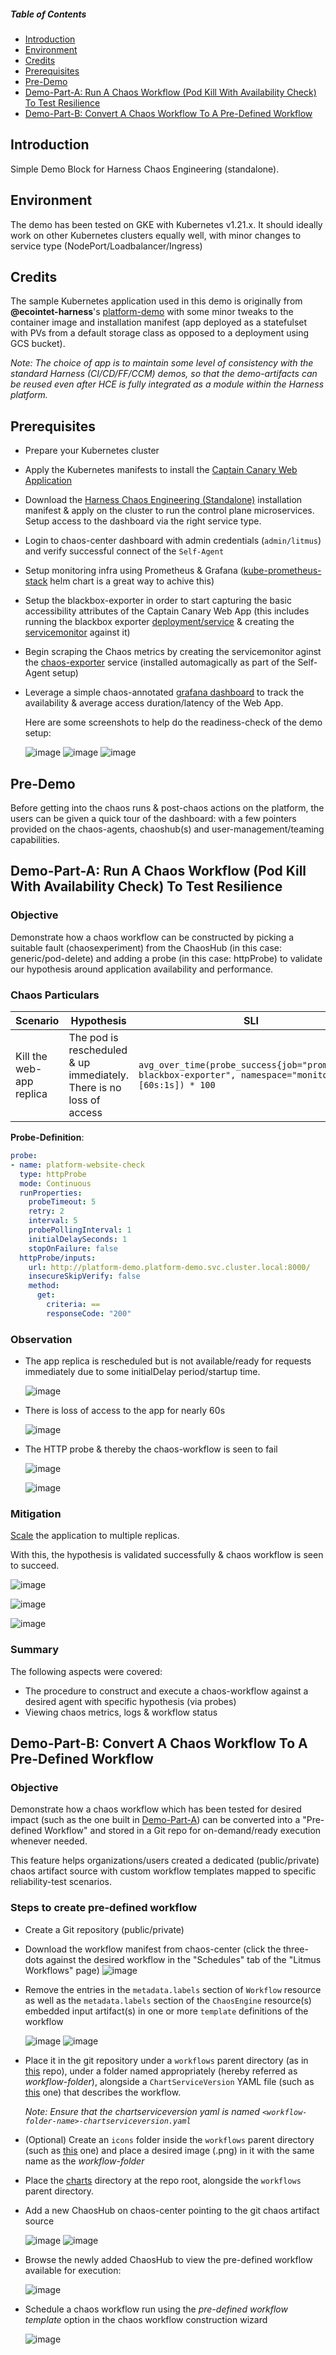 ##### Table of Contents
- [Introduction](#introduction)
- [Environment](#environment)
- [Credits](#credits)
- [Prerequisites](#prerequisites)
- [Pre-Demo](#pre-demo)
- [Demo-Part-A: Run A Chaos Workflow (Pod Kill With Availability Check) To Test Resilience](#demo-part-a-run-a-chaos-workflow-pod-kill-with-availability-check-to-test-resilience)
- [Demo-Part-B: Convert A Chaos Workflow To A Pre-Defined Workflow](#demo-part-b-convert-a-chaos-workflow-to-a-pre-defined-workflow)


## Introduction
Simple Demo Block for Harness Chaos Engineering (standalone). 

## Environment
The demo has been tested on GKE with Kubernetes v1.21.x. It should ideally work on other Kubernetes clusters equally well, 
with minor changes to service type (NodePort/Loadbalancer/Ingress)

## Credits
The sample Kubernetes application used in this demo is originally from **@ecointet-harness**'s [platform-demo](https://github.com/wings-software/platform-demo2) with some minor tweaks to the container image and installation manifest (app deployed as a statefulset with PVs from a default storage class as opposed to a deployment using GCS bucket). 

*Note: The choice of app is to maintain some level of consistency with the standard Harness (CI/CD/FF/CCM) demos, so that the demo-artifacts can be reused even after HCE is fully integrated as a module within the Harness platform.*

## Prerequisites 
- Prepare your Kubernetes cluster
- Apply the Kubernetes manifests to install the [Captain Canary Web Application](https://github.com/chaosnative/harness-chaos-demo/tree/main/k8s/web-app)
- Download the  [Harness Chaos Engineering (Standalone)](http://hce.chaosnative.com/manifests/ci/hce-cluster-scope.yaml) installation manifest & apply on the 
  cluster to run the control plane microservices. Setup access to the dashboard via the right service type. 
- Login to chaos-center dashboard with admin credentials (`admin/litmus`) and verify successful connect of the `Self-Agent`
- Setup monitoring infra using Prometheus & Grafana ([kube-prometheus-stack](https://github.com/prometheus-community/helm-charts/tree/main/charts/kube-prometheus-stack) 
  helm chart is a great way to achive this)
- Setup the blackbox-exporter in order to start capturing the basic accessibility attributes of the Captain Canary Web App (this includes running the blackbox 
  exporter [deployment/service](https://github.com/chaosnative/harness-chaos-demo/blob/main/k8s/monitoring/blackbox-exporter.yaml) & creating the [servicemonitor](https://github.com/chaosnative/harness-chaos-demo/blob/main/k8s/monitoring/servicemonitor-blackbox-exporter.yaml) against it)
- Begin scraping the Chaos metrics by creating the servicemonitor aginst the [chaos-exporter](https://github.com/chaosnative/harness-chaos-demo/blob/main/k8s/monitoring/servicemonitor-chaos-exporter.yaml) service (installed automagically as part of the Self-Agent setup)
- Leverage a simple chaos-annotated [grafana dashboard](https://github.com/chaosnative/harness-chaos-demo/blob/main/monitoring/grafana/platform-demo-dashboard.json) 
  to track the availability & average access duration/latency of the Web App.
  
  Here are some screenshots to help do the readiness-check of the demo setup: 
  
  ![image](https://user-images.githubusercontent.com/21166217/164219892-3480572f-2a14-4eaf-91e9-bb9f9aab26a8.png)
  ![image](https://user-images.githubusercontent.com/21166217/164220267-17160244-d633-4ae5-af7a-699cc388e7e0.png)
  ![image](https://user-images.githubusercontent.com/21166217/164220170-c94b9956-a225-44b7-ae45-2711fb773475.png)
  
## Pre-Demo

Before getting into the chaos runs & post-chaos actions on the platform, the users can be given a quick tour of the dashboard: with a few pointers
provided on the chaos-agents, chaoshub(s) and user-management/teaming capabilities. 

## Demo-Part-A: Run A Chaos Workflow (Pod Kill With Availability Check) To Test Resilience

### Objective

Demonstrate how a chaos workflow can be constructed by picking a suitable fault (chaosexperiment) from the ChaosHub (in this case: generic/pod-delete) 
and adding a probe (in this case: httpProbe) to validate our hypothesis around application availability and performance. 

### Chaos Particulars

Scenario|Hypothesis|SLI |SLO|
--------|----------|----|---|
Kill the web-app replica| The pod is rescheduled & up immediately. There is no loss of access| `avg_over_time(probe_success{job="prometheus-blackbox-exporter", namespace="monitoring"}[60s:1s]) * 100`| > 99.95%

**Probe-Definition**: 

```yaml
probe:
- name: platform-website-check
  type: httpProbe
  mode: Continuous
  runProperties:
    probeTimeout: 5
    retry: 2
    interval: 5
    probePollingInterval: 1
    initialDelaySeconds: 1
    stopOnFailure: false
  httpProbe/inputs:
    url: http://platform-demo.platform-demo.svc.cluster.local:8000/
    insecureSkipVerify: false
    method:
      get:
        criteria: ==
        responseCode: "200"
```

### Observation

- The app replica is rescheduled but is not available/ready for requests immediately due to some initialDelay period/startup time. 

  ![image](https://user-images.githubusercontent.com/21166217/164224265-571192c4-704d-4a37-badd-bb8962fd2305.png)

- There is loss of access to the app for nearly 60s 

  ![image](https://user-images.githubusercontent.com/21166217/164224992-64e54f51-44ed-4294-80b9-74d3e61e3c5c.png)

- The HTTP probe & thereby the chaos-workflow is seen to fail 

  ![image](https://user-images.githubusercontent.com/21166217/164225249-96b98fdc-b804-4bd9-add4-3ea8d0a2ed33.png)

  ![image](https://user-images.githubusercontent.com/21166217/164225109-1c4aea00-c8c6-4ed5-8d0a-be88f0478f4c.png)

### Mitigation

[Scale](https://github.com/chaosnative/harness-chaos-demo/blob/main/scripts/scale-webapp) the application to multiple replicas.

With this, the hypothesis is validated successfully & chaos workflow is seen to succeed.

![image](https://user-images.githubusercontent.com/21166217/164227634-36e9be84-fc89-435d-b0d5-87f74fae3187.png)

![image](https://user-images.githubusercontent.com/21166217/164227451-867662f8-5b05-48c7-95fb-09738dd9efcb.png)

![image](https://user-images.githubusercontent.com/21166217/164227258-3739a19e-3c65-4e24-97be-d2bfbaf15d6d.png)

### Summary

The following aspects were covered: 

- The procedure to construct and execute a chaos-workflow against a desired agent with specific hypothesis (via probes) 
- Viewing chaos metrics, logs & workflow status  

## Demo-Part-B: Convert A Chaos Workflow To A Pre-Defined Workflow

### Objective

Demonstrate how a chaos workflow which has been tested for desired impact (such as the one built  in [Demo-Part-A](https://github.com/chaosnative/harness-chaos-demo#demo-part-a-run-a-chaos-workflow-pod-kill-with-availability-check-to-test-resilience)) can be converted into a "Pre-defined Workflow" and stored in a 
Git repo for on-demand/ready execution whenever needed. 

This feature helps organizations/users created a dedicated (public/private) chaos artifact source with custom workflow templates mapped to specific reliability-test scenarios. 

### Steps to create pre-defined workflow

- Create a Git repository (public/private) 

- Download the workflow manifest from chaos-center (click the three-dots against the desired workflow in the "Schedules" tab of the "Litmus Workflows" page) 
  ![image](https://user-images.githubusercontent.com/21166217/164232626-b0cf7d1f-6573-4a85-87ae-c08b270d620a.png)

- Remove the entries in the `metadata.labels` section of `Workflow` resource as well as the `metadata.labels` section of the `ChaosEngine` resource(s) embedded 
  input artifact(s) in one or more `template` definitions of the workflow
  
  ![image](https://user-images.githubusercontent.com/21166217/164239712-bb5064a4-6b44-45c0-a335-a53e874a2c56.png)
  ![image](https://user-images.githubusercontent.com/21166217/164239947-3c789986-98cc-4faf-a3b3-b0800c742518.png)
  
- Place it in the git repository under a `workflows` parent directory (as in [this](https://github.com/chaosnative/harness-chaos-demo/tree/main/workflows) repo), 
  under a folder named appropriately (hereby referred as _workflow-folder_), alongside a `ChartServiceVersion` YAML file (such as [this](https://github.com/chaosnative/harness-chaos-demo/blob/main/workflows/harness-chaos-demo/harness-chaos-demo.chartserviceversion.yaml) one) that describes the workflow. 
  
  *Note: Ensure that the chartserviceversion yaml is named `<workflow-folder-name>-chartserviceversion.yaml`* 
  
- (Optional) Create an `icons` folder inside the `workflows` parent directory (such as [this](https://github.com/chaosnative/harness-chaos-demo/tree/main/workflows/icons) one) and place a desired image (.png) in it with the same name as the _workflow-folder_

- Place the [charts](https://github.com/chaosnative/harness-chaos-demo/tree/main/charts) directory at the repo root, alongside the `workflows` parent directory. 

- Add a new ChaosHub on chaos-center pointing to the git chaos artifact source 

  ![image](https://user-images.githubusercontent.com/21166217/164237438-faa13533-1571-4542-9663-50ae25ecb448.png)
  ![image](https://user-images.githubusercontent.com/21166217/164238021-5422363d-4e96-4956-87fc-2a71e0e981cd.png)
  
- Browse the newly added ChaosHub to view the pre-defined workflow available for execution: 

  ![image](https://user-images.githubusercontent.com/21166217/164238237-6d6a1045-2491-4cb4-ab0c-36c69f317240.png)
  
- Schedule a chaos workflow run using the *pre-defined workflow template* option in the chaos workflow construction wizard

  ![image](https://user-images.githubusercontent.com/21166217/164238611-afaf3964-60ae-45c9-b779-01ff492ebca9.png)


  







